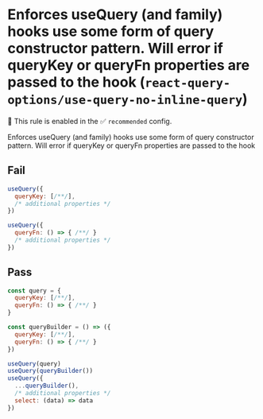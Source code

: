 # Enforces useQuery (and family) hooks use some form of query constructor pattern. Will error if queryKey or queryFn properties are passed to the hook (`react-query-options/use-query-no-inline-query`)

💼 This rule is enabled in the ✅ `recommended` config.

<!-- end auto-generated rule header -->

Enforces useQuery (and family) hooks use some form of query constructor pattern. Will error if queryKey or queryFn properties are passed to the hook

## Fail

```js
useQuery({
  queryKey: [/**/],
  /* additional properties */
})

useQuery({
  queryFn: () => { /**/ }
  /* additional properties */
})
```

## Pass

```js
const query = {
  queryKey: [/**/],
  queryFn: () => { /**/ }
}

const queryBuilder = () => ({
  queryKey: [/**/],
  queryFn: () => { /**/ }
})

useQuery(query)
useQuery(queryBuilder())
useQuery({
  ...queryBuilder(),
  /* additional properties */
  select: (data) => data
})
```
